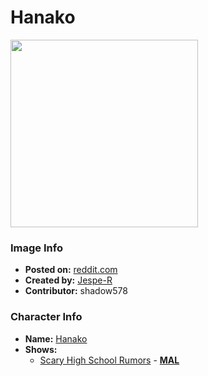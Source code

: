 # Hanako

<img src="https://raw.githubusercontent.com/shadow578/Project-Padoru/master/Padoru/U_Jespe-R/hanako-hanako.png" height="300">

### Image Info
* **Posted on:**     [reddit.com](https://www.reddit.com//r/Padoru/comments/hjzi46/daily_padoru_184_hanakokun_toiletbound_hanakokun/)
* **Created by:**    [Jespe-R](https://github.com/shadow578/Project-Padoru/blob/master/table-of-contents/creators/JespeR.md)
* **Contributor:**   shadow578

### Character Info
* **Name:**   [Hanako](https://myanimelist.net/character/22019)
* **Shows:**
  * [Scary High School Rumors](https://github.com/shadow578/Project-Padoru/blob/master/table-of-contents/shows/ScaryHighSchoolRumors.md) - [__MAL__](https://myanimelist.net/anime/6472/Gakkou_no_Kowai_Uwasa__Hanako-san_ga_Kita)


